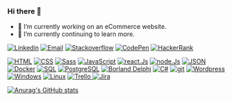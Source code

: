 ### Hi there 👋

- 🔭 I’m currently working on an eCommerce website.
- 🌱 I’m currently continuing to learn more.

<a href='https://www.linkedin.com/in/davoodkhoshnood/'><img src="https://img.icons8.com/color/50/000000/linkedin.png" title="Linkedin"/></a> 
<a href='info@khoshnood.uk/'><img src="https://img.icons8.com/material-rounded/50/000000/new-post.png" title="Email"/></a> 
<a href='https://stackoverflow.com/users/14723812/davood-khoshnood'><img src="https://img.icons8.com/color/50/000000/stackoverflow.png" title="Stackoverflow"/></a> 
<a href='https://codepen.io/davoodkhoshnood'><img src="https://img.icons8.com/ios-filled/50/000000/codepen.png" title="CodePen"/></a> 
<a href='https://www.hackerrank.com/davoodkhoshnood'><img src="https://img.icons8.com/external-tal-revivo-shadow-tal-revivo/50/000000/external-hackerrank-is-a-technology-company-that-focuses-on-competitive-programming-logo-shadow-tal-revivo.png" title="HackerRank"/></a> 

<a href=''><img src="https://img.icons8.com/color/50/000000/html-5--v1.png" title="HTML"/></a> 
<a href=''><img src="https://img.icons8.com/color/50/000000/css3.png" title="CSS"/></a> 
<a href=''><img src="https://img.icons8.com/color/50/000000/sass.png" title="Sass"/></a> 
<a href=''><img src="https://img.icons8.com/color/50/000000/javascript--v1.png" title="JavaScript"/></a> 
<a href=''><img src="https://img.icons8.com/officel/50/undefined/react.png" title="react.Js"/></a> 
<a href=''><img src="https://img.icons8.com/fluency/50/000000/node-js.png" title="node.Js"/></a> 
<a href=''><img src="https://img.icons8.com/windows/50/000000/json.png" title="JSON"/></a> 
<a href=''><img src="https://img.icons8.com/fluency/48/000000/docker.png" title="Docker"/></a> 
<a href=''><img src="https://img.icons8.com/external-outline-juicy-fish/50/000000/external-sql-coding-and-development-outline-outline-juicy-fish.png" title="SQL"/></a> 
<a href=''><img src="https://img.icons8.com/external-tal-revivo-color-tal-revivo/50/000000/external-postgre-sql-a-free-and-open-source-relational-database-management-system-logo-color-tal-revivo.png" title="PostgreSQL"/></a> 
<a href=''><img src="https://img.icons8.com/officel/50/000000/delphi-ide.png" title="Borland Delphi"/></a> 
<a href=''><img src="https://img.icons8.com/color/50/000000/c-sharp-logo-2.png" title="C#"/></a> 
<a href=''><img src="https://img.icons8.com/ios-filled/50/000000/git.png" title="git"/></a> 
<a href=''><img src="https://img.icons8.com/color-glass/50/undefined/wordpress.png" title="Wordpress"/></a> 
<a href=''><img src="https://img.icons8.com/color/50/000000/windows8.png" title="Windows"/></a> 
<a href=''><img src="https://img.icons8.com/color/50/000000/linux--v1.png" title="Linux"/></a> 
<a href='https://www.codewars.com/users/davood'><span class="iconify" data-icon="simple-icons:codewars" style="color: #b1361e;"></span></a> 
<a href=''> <img src="https://img.icons8.com/color/50/undefined/trello.png" title="Trello"/> </a> 
<a href=''> <img src="https://img.icons8.com/ios-filled/50/undefined/jira.png" title="Jira"/> </a> 
<a href=''></a> 


[![Anurag's GitHub stats](https://github-readme-stats.vercel.app/api?username=davoodkhoshnood)](https://github.com/anuraghazra/github-readme-stats)


<!--
**DavoodKhoshnood/davoodkhoshnood** is a ✨ _special_ ✨ repository because its `README.md` (this file) appears on your GitHub profile.

Here are some ideas to get you started:

- 🔭 I’m currently working on ...
- 🌱 I’m currently learning ...
- 👯 I’m looking to collaborate on ...
- 🤔 I’m looking for help with ...
- 💬 Ask me about ...
- 📫 How to reach me: ...
- 😄 Pronouns: ...
- ⚡ Fun fact: ...
-->

